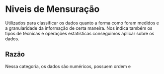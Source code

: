 # Niveis de Mensuração

Utilizados para classificar os dados quanto a forma como foram medidos e a granularidade da informação de certa maneira. Nos indica também os tipos de técnicas e operações estatísticas conseguimos aplicar sobre os dados.

## Razão
Nessa categoria, os dados são numéricos, possuem ordem e 

